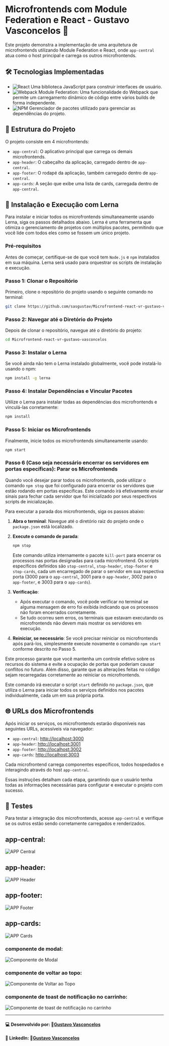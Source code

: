 # Microfrontends com Module Federation e React - Gustavo Vasconcelos 🚀

Este projeto demonstra a implementação de uma arquitetura de microfrontends utilizando Module Federation e React, onde `app-central` atua como o host principal e carrega os outros microfrontends.

## 🛠 Tecnologias Implementadas

 - ![React](https://img.shields.io/badge/-React-61DAFB?style=flat-square&logo=react&logoColor=white) Uma biblioteca JavaScript para construir interfaces de usuário.
 - ![Webpack](https://img.shields.io/badge/-Webpack-8DD6F9?style=flat-square&logo=Webpack&logoColor=white) Module Federation: Uma funcionalidade do Webpack que permite um carregamento dinâmico de código entre vários builds de forma independente.
 - ![NPM](https://img.shields.io/badge/-npm-CB3837?style=flat-square&logo=npm) Gerenciador de pacotes utilizado para gerenciar as dependências do projeto.

## 📂 Estrutura do Projeto

O projeto consiste em 4 microfrontends:

- `app-central`: O aplicativo principal que carrega os demais microfrontends.
- `app-header`: O cabeçalho da aplicação, carregado dentro de `app-central`.
- `app-footer`: O rodapé da aplicação, também carregado dentro de `app-central`.
- `app-cards`: A seção que exibe uma lista de cards, carregada dentro de `app-central`.

## 🚀 Instalação e Execução com Lerna

Para instalar e iniciar todos os microfrontends simultaneamente usando Lerna, siga os passos detalhados abaixo. Lerna é uma ferramenta que otimiza o gerenciamento de projetos com múltiplos pacotes, permitindo que você lide com todos eles como se fossem um único projeto.

### Pré-requisitos
Antes de começar, certifique-se de que você tem `Node.js` e `npm` instalados em sua máquina. Lerna será usado para orquestrar os scripts de instalação e execução.

### Passo 1: Clonar o Repositório
Primeiro, clone o repositório do projeto usando o seguinte comando no terminal:
```bash
git clone https://github.com/sasgustav/Microfrontend-react-vr-gustavo-vasconcelos.git
```

### Passo 2: Navegar até o Diretório do Projeto
Depois de clonar o repositório, navegue até o diretório do projeto:
```bash
cd Microfrontend-react-vr-gustavo-vasconcelos
```

### Passo 3: Instalar o Lerna
Se você ainda não tem o Lerna instalado globalmente, você pode instalá-lo usando o npm:
```bash
npm install -g lerna
```

### Passo 4: Instalar Dependências e Vincular Pacotes
Utilize o Lerna para instalar todas as dependências dos microfrontends e vinculá-las corretamente:
```bash
npm install
```

### Passo 5: Iniciar os Microfrontends
Finalmente, inicie todos os microfrontends simultaneamente usando:
```bash
npm start
```

### Passo 6 (Caso seja necessário encerrar os servidores em portas específicas): Parar os Microfrontends

Quando você desejar parar todos os microfrontends, pode utilizar o comando `npm stop` que foi configurado para encerrar os servidores que estão rodando em portas específicas. Este comando irá efetivamente enviar sinais para fechar cada servidor que foi inicializado por seus respectivos scripts de inicialização.

Para executar a parada dos microfrontends, siga os passos abaixo:

1. **Abra o terminal**: Navegue até o diretório raiz do projeto onde o `package.json` está localizado.

2. **Execute o comando de parada**:
   ```bash
   npm stop
   ```
   Este comando utiliza internamente o pacote `kill-port` para encerrar os processos nas portas designadas para cada microfrontend. Os scripts específicos definidos são `stop-central`, `stop-header`, `stop-footer` e `stop-cards`, cada um encarregado de parar o servidor em sua respectiva porta (3000 para o `app-central`, 3001 para o `app-header`, 3002 para o `app-footer`, e 3003 para o `app-cards`).

3. **Verificação**:
   - Após executar o comando, você pode verificar no terminal se alguma mensagem de erro foi exibida indicando que os processos não foram encerrados corretamente.
   - Se tudo ocorreu sem erros, os terminais que estavam executando os microfrontends não devem mais mostrar os servidores em execução.

4. **Reiniciar, se necessário**: Se você precisar reiniciar os microfrontends após pará-los, simplesmente execute novamente o comando `npm start` conforme descrito no Passo 5.

Este processo garante que você mantenha um controle efetivo sobre os recursos do sistema e evite a ocupação de portas que poderiam causar conflitos no futuro. Além disso, garante que as alterações feitas no código sejam recarregadas corretamente ao reiniciar os microfrontends.

Este comando irá executar o script `start` definido no `package.json`, que utiliza o Lerna para iniciar todos os serviços definidos nos pacotes individualmente, cada um em sua própria porta.

## 🌐 URLs dos Microfrontends
Após iniciar os serviços, os microfrontends estarão disponíveis nas seguintes URLs, acessíveis via navegador:
- `app-central`: [http://localhost:3000](http://localhost:3000)
- `app-header`: [http://localhost:3001](http://localhost:3001)
- `app-footer`: [http://localhost:3002](http://localhost:3002)
- `app-cards`: [http://localhost:3003](http://localhost:3003)

Cada microfrontend carrega componentes específicos, todos hospedados e interagindo através do host `app-central`.

Essas instruções detalham cada etapa, garantindo que o usuário tenha todas as informações necessárias para configurar e executar o projeto com sucesso.

## 🧪 Testes

Para testar a integração dos microfrontends, acesse `app-central` e verifique se os outros estão sendo corretamente carregados e renderizados.

## app-central:
![APP Central](app-central.png)

## app-header:
![APP Header](app-header.png)

## app-footer:
![APP Footer](app-footer.png)

## app-cards:
![APP Cards](app-cards.png)
### componente de modal:
![Componente de Modal](app-cards-component.png)
### componente de voltar ao topo:
![Componente de Voltar ao Topo](app-cards-voltar-ao-topo.png)
### componente de toast de notificação no carrinho:
![Componente de toast de notificação no carrinho](app-cards-toast.png)

---
#### 💻 Desenvolvido por: 🐙[Gustavo Vasconcelos](https://github.com/sasgustav)
#### 👤 LinkedIn: 🔗[Gustavo Vasconcelos](https://www.linkedin.com/in/gustavo-vasconcelos-software-engineer/)
